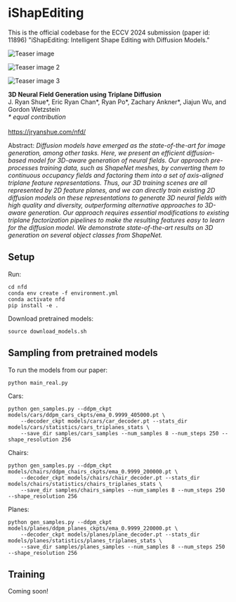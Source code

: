 # iShapEditing
This is the official codebase for the ECCV 2024 submission (paper id: 11896) "iShapEditing: Intelligent Shape Editing with Diffusion Models."

![Teaser image](./images/nfd_image_1.png)

![Teaser image 2](./images/nfd_image_2.png)

![Teaser image 3](./images/nfd_image_3.png)

**3D Neural Field Generation using Triplane Diffusion**<br>
J. Ryan Shue*, Eric Ryan Chan*, Ryan Po*, Zachary Ankner*, Jiajun Wu, and Gordon Wetzstein<br>*\* equal contribution*<br>
<br>https://jryanshue.com/nfd/<br>

Abstract: *Diffusion models have emerged as the state-of-the-art for image generation, among other tasks. Here, we present an efficient diffusion-based model for 3D-aware generation of neural fields. Our approach pre-processes training data, such as ShapeNet meshes, by converting them to continuous occupancy fields and factoring them into a set of axis-aligned triplane feature representations. Thus, our 3D training scenes are all represented by 2D feature planes, and we can directly train existing 2D diffusion models on these representations to generate 3D neural fields with high quality and diversity, outperforming alternative approaches to 3D-aware generation. Our approach requires essential modifications to existing triplane factorization pipelines to make the resulting features easy to learn for the diffusion model. We demonstrate state-of-the-art results on 3D generation on several object classes from ShapeNet.*


## Setup

Run:

```
cd nfd
conda env create -f environment.yml
conda activate nfd
pip install -e .
```

Download pretrained models:

```
source download_models.sh
```

## Sampling from pretrained models

To run the models from our paper:

```
python main_real.py
```

Cars:

```
python gen_samples.py --ddpm_ckpt models/cars/ddpm_cars_ckpts/ema_0.9999_405000.pt \
    --decoder_ckpt models/cars/car_decoder.pt --stats_dir models/cars/statistics/cars_triplanes_stats \
    --save_dir samples/cars_samples --num_samples 8 --num_steps 250 --shape_resolution 256
```

Chairs:

```
python gen_samples.py --ddpm_ckpt models/chairs/ddpm_chairs_ckpts/ema_0.9999_200000.pt \
    --decoder_ckpt models/chairs/chair_decoder.pt --stats_dir models/chairs/statistics/chairs_triplanes_stats \
    --save_dir samples/chairs_samples --num_samples 8 --num_steps 250 --shape_resolution 256
```

Planes:

```
python gen_samples.py --ddpm_ckpt models/planes/ddpm_planes_ckpts/ema_0.9999_220000.pt \
    --decoder_ckpt models/planes/plane_decoder.pt --stats_dir models/planes/statistics/planes_triplanes_stats \
    --save_dir samples/planes_samples --num_samples 8 --num_steps 250 --shape_resolution 256
```


## Training

Coming soon!